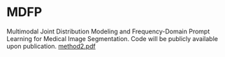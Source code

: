 # MDFP
Multimodal Joint Distribution Modeling and Frequency-Domain Prompt Learning for Medical Image Segmentation.
Code will be publicly available upon publication.
[method2.pdf](https://github.com/user-attachments/files/21794379/method2.pdf)
